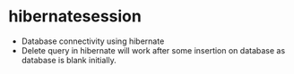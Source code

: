 # hibernatesession
* Database connectivity using hibernate 
* Delete query in hibernate will work after some insertion on database as database is blank initially.
